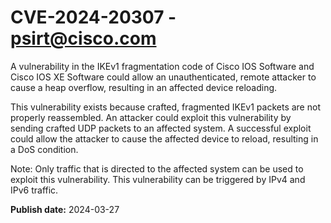 # CVE-2024-20307 - psirt@cisco.com

A vulnerability in the IKEv1 fragmentation code of Cisco IOS Software and Cisco IOS XE Software could allow an unauthenticated, remote attacker to cause a heap overflow, resulting in an affected device reloading.
 This vulnerability exists because crafted, fragmented IKEv1 packets are not properly reassembled. An attacker could exploit this vulnerability by sending crafted UDP packets to an affected system. A successful exploit could allow the attacker to cause the affected device to reload, resulting in a DoS condition.
 Note: Only traffic that is directed to the affected system can be used to exploit this vulnerability. This vulnerability can be triggered by IPv4 and IPv6 traffic.

**Publish date:** 2024-03-27
